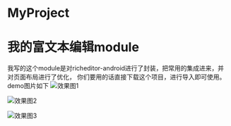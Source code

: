 # MyProject
我的富文本编辑module
=========
我写的这个module是对richeditor-android进行了封装，把常用的集成进来，并对页面布局进行了优化，
你们要用的话直接下载这个项目，进行导入即可使用。
demo图片如下
![效果图1](https://github.com/oyd5201/MyProject/raw/master/images/xgt1.png)

![效果图2](https://github.com/oyd5201/MyProject/raw/master/images/xgt2.png)

![效果图3](https://github.com/oyd5201/MyProject/raw/master/images/xgt3.png)
